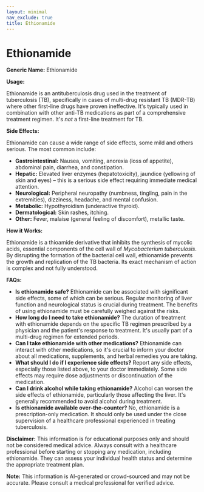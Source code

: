 ```yaml
---
layout: minimal
nav_exclude: true
title: Ethionamide
---
```


# Ethionamide

**Generic Name:** Ethionamide

**Usage:**

Ethionamide is an antituberculosis drug used in the treatment of tuberculosis (TB), specifically in cases of multi-drug resistant TB (MDR-TB) where other first-line drugs have proven ineffective.  It's typically used in combination with other anti-TB medications as part of a comprehensive treatment regimen.  It's *not* a first-line treatment for TB.


**Side Effects:**

Ethionamide can cause a wide range of side effects, some mild and others serious.  The most common include:

* **Gastrointestinal:** Nausea, vomiting, anorexia (loss of appetite), abdominal pain, diarrhea, and constipation.
* **Hepatic:**  Elevated liver enzymes (hepatotoxicity), jaundice (yellowing of skin and eyes) – this is a serious side effect requiring immediate medical attention.
* **Neurological:**  Peripheral neuropathy (numbness, tingling, pain in the extremities), dizziness, headache, and mental confusion.
* **Metabolic:**  Hypothyroidism (underactive thyroid).
* **Dermatological:**  Skin rashes, itching.
* **Other:**  Fever, malaise (general feeling of discomfort), metallic taste.

**How it Works:**

Ethionamide is a thioamide derivative that inhibits the synthesis of mycolic acids, essential components of the cell wall of *Mycobacterium tuberculosis*.  By disrupting the formation of the bacterial cell wall, ethionamide prevents the growth and replication of the TB bacteria.  Its exact mechanism of action is complex and not fully understood.


**FAQs:**

* **Is ethionamide safe?** Ethionamide can be associated with significant side effects, some of which can be serious.  Regular monitoring of liver function and neurological status is crucial during treatment.  The benefits of using ethionamide must be carefully weighed against the risks.
* **How long do I need to take ethionamide?** The duration of treatment with ethionamide depends on the specific TB regimen prescribed by a physician and the patient's response to treatment. It's usually part of a multi-drug regimen for extended periods.
* **Can I take ethionamide with other medications?**  Ethionamide can interact with other medications, so it's crucial to inform your doctor about all medications, supplements, and herbal remedies you are taking.
* **What should I do if I experience side effects?**  Report any side effects, especially those listed above, to your doctor immediately.  Some side effects may require dose adjustments or discontinuation of the medication.
* **Can I drink alcohol while taking ethionamide?** Alcohol can worsen the side effects of ethionamide, particularly those affecting the liver.  It's generally recommended to avoid alcohol during treatment.
* **Is ethionamide available over-the-counter?** No, ethionamide is a prescription-only medication. It should only be used under the close supervision of a healthcare professional experienced in treating tuberculosis.


**Disclaimer:** This information is for educational purposes only and should not be considered medical advice.  Always consult with a healthcare professional before starting or stopping any medication, including ethionamide.  They can assess your individual health status and determine the appropriate treatment plan.


**Note:** This information is AI-generated or crowd-sourced and may not be accurate. Please consult a medical professional for verified advice.